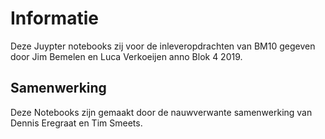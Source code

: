 # Informatie
Deze Juypter notebooks zij voor de inleveropdrachten van BM10 gegeven door Jim Bemelen en Luca Verkoeijen anno Blok 4 2019.

## Samenwerking
Deze Notebooks zijn gemaakt door de nauwverwante samenwerking van Dennis Eregraat en Tim Smeets.
